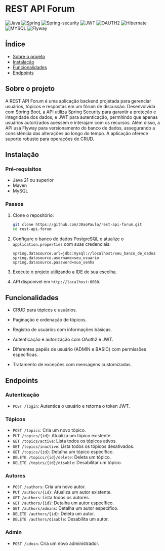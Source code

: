 # REST API Forum

![Java](https://img.shields.io/badge/java-%23ED8B00.svg?style=for-the-badge&logo=openjdk&logoColor=white)
![Spring](https://img.shields.io/badge/Spring_Boot-F2F4F9?style=for-the-badge&logo=spring-boot)
![Spring-security](https://img.shields.io/badge/Spring_Security-6DB50F?style=for-the-badge&logo=Spring-Security&logoColor=white)
![JWT](https://img.shields.io/badge/JSON%20Web%20Tokens-46317c.svg?style=for-the-badge&logo=JSON-Web-Tokens&logoColor=white)
![OAUTH2](https://img.shields.io/badge/OAUTH2-%23E84242?style=for-the-badge&logo=OAUTH2&logoColor=953030)
![Hibernate](https://img.shields.io/badge/Hibernate-59666C?style=for-the-badge&logo=Hibernate&logoColor=white)
![MYSQL](https://img.shields.io/badge/MySQL-005C84?style=for-the-badge&logo=mysql&logoColor=white)
![Flyway](https://img.shields.io/badge/Flyway-CC0200.svg?style=for-the-badge&logo=Flyway&logoColor=white)

## Índice

- [Sobre o projeto](#Sobre-o-projeto)
- [Instalação](#instalação)
- [Funcionalidades](#Funcionalidades)
- [Endpoints](#endpoints)


## Sobre o projeto

A REST API Forum é uma aplicação backend projetada para gerenciar usuários, tópicos e respostas em um fórum de discussão. 
Desenvolvida com Spring Boot, a API utiliza Spring Security para garantir a proteção e integridade dos dados, e JWT para autenticação, permitindo que apenas usuários autorizados acessem e interajam com os recursos. 
Além disso, a API usa Flyway para versionamento do banco de dados, assegurando a consistência das alterações ao longo do tempo. 
A aplicação oferece suporte robusto para operações de CRUD. 

## Instalação

### Pré-requisitos

- Java 21 ou superior
- Maven
- MySQL

### Passos

1. Clone o repositório:

    ```bash
    git clone https://github.com/J0aoPaulo/rest-api-forum.git
    cd rest-api-forum
    ```

2. Configure o banco de dados PostgreSQL e atualize o `application.properties` com suas credenciais:

    ```properties
    spring.datasource.url=jdbc:mysql://localhost/seu_banco_de_dados
    spring.datasource.username=seu_usuario
    spring.datasource.password=sua_senha
    ```

3. Execute o projeto utilizando a IDE de sua escolha.

4. API disponível em `http://localhost:8080`.

## Funcionalidades
- CRUD para tópicos e usuários.

- Paginação e ordenação de tópicos.

- Registro de usuários com informações básicas.

- Autenticação e autorização com OAuth2 e JWT.

- Diferentes papéis de usuário (ADMIN e BASIC) com permissões específicas.

- Tratamento de exceções com mensagens customizadas.

## Endpoints

### Autenticação

- `POST /login`: Autentica o usuário e retorna o token JWT.

### Tópicos

- `POST /topics`: Cria um novo tópico.
- `PUT /topics/{id}`: Atualiza um tópico existente.
- `GET /topics/active`: Lista todos os tópicos ativos.
- `GET /topics/inactive`: Lista todos os tópicos desativados.
- `GET /topics/{id}`: Detalha um tópico específico.
- `DELETE /topics/{id}/delete`: Deleta um tópico.
- `DELETE /topics/{id}/disable`: Desabilitar um tópico.

### Autores

- `POST /authors`: Cria um novo autor.
- `PUT /authors/{id}`: Atualiza um autor existente.
- `GET /authors`: Lista todos os autores.
- `GET /authors/{id}`: Detalha um autor específico.
- `GET /authors/admins`: Detalha um autor específico.
- `DELETE /authors/{id}`: Deleta um autor.
- `DELETE /authors/disable`: Desabilita um autor.

### Admin

- `POST /admin`: Cria um novo administrador.